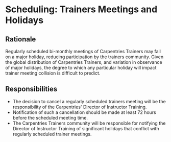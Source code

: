 # Scheduling: Trainers Meetings and Holidays

## Rationale

Regularly scheduled bi-monthly meetings of Carpentries Trainers may fall on a 
major holiday, reducing participation by the trainers community. Given the 
global distribution of Carpentries Trainers, and variation in observance of 
major holidays, the degree to which any particular holiday will impact trainer 
meeting collision is difficult to predict. 

## Responsibilities

+ The decision to cancel a regularly scheduled trainers meeting will be the 
responsibility of the Carpentries' Director of Instructor Training. 
+ Notification of such a cancellation should be made at least 72 hours before the
scheduled meeting time. 
+ The Carpentries Trainers community will be responsible for notifying the 
Director of Instructor Training of significant holidays that conflict with 
regularly scheduled trainer meetings.
